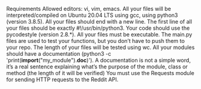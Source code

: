 Requirements
Allowed editors: vi, vim, emacs.
All your files will be interpreted/compiled on Ubuntu 20.04 LTS using gcc, using python3 (version 3.8.5).
All your files should end with a new line.
The first line of all your files should be exactly #!/usr/bin/python3.
Your code should use the pycodestyle (version 2.8.*).
All your files must be executable.
The main.py files are used to test your functions, but you don’t have to push them to your repo.
The length of your files will be tested using wc.
All your modules should have a documentation (python3 -c 'print(__import__("my_module").__doc__)').
A documentation is not a simple word, it’s a real sentence explaining what’s the purpose of the module, class or method (the length of it will be verified)
You must use the Requests module for sending HTTP requests to the Reddit API.

